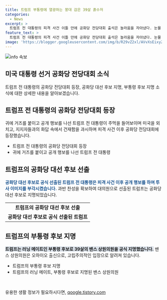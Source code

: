 ```yaml
---
title: 트럼프 부통령에 열광하는 붕대 감은 39살 흙수저
categories:
  - News
excerpt: >
  트럼프 전 대통령의 피격 사건 이틀 만에 공화당 전당대회 출석은 놀라움을 자아냈다. 눈물 흘리는 아들과 함께, 건강한 상태를 과시하며 지지자들의 열광을 받았다. 트럼프는 대선 후보로 선출되었고, 밴스 상원의원을 부통령 후보로 발탁했다. 밴스는 미래주의자로 분류되며, 바이든 대통령은 비판을 쏟아냈다. 민주당은 대선 후보 지명 일정을 앞당기고 있다.
feature_text: >
  트럼프 전 대통령의 피격 사건 이틀 만에 공화당 전당대회 출석은 놀라움을 자아냈다. 눈물 흘리는 아들과 함께, 건강한 상태를 과시하며 지지자들의 열광을 받았다. 트럼프는 대선 후보로 선출되었고, 밴스 상원의원을 부통령 후보로 발탁했다. 밴스는 미래주의자로 분류되며, 바이든 대통령은 비판을 쏟아냈다. 민주당은 대선 후보 지명 일정을 앞당기고 있다.
image: 'https://blogger.googleusercontent.com/img/b/R29vZ2xl/AVvXsEixyZcFfHzMRdzZMjFBmAUKJYCLCGyLL1o632UiGVXcaFdKo_bkvkuCioo0uUKlGfBVcT3P84aROyZIXSBEx3Aw5nCQ3pTgDom1WDC4m8eifvWiAmWEEVb4x6G_l8C0QH225ldMjyaFvpxGEBGNO37VmDTDMHGhJPq73UglMfDca1-0aw/s1600/blogspot.png'
---
```


<p><img src="https://blogger.googleusercontent.com/img/b/R29vZ2xl/AVvXsEixyZcFfHzMRdzZMjFBmAUKJYCLCGyLL1o632UiGVXcaFdKo_bkvkuCioo0uUKlGfBVcT3P84aROyZIXSBEx3Aw5nCQ3pTgDom1WDC4m8eifvWiAmWEEVb4x6G_l8C0QH225ldMjyaFvpxGEBGNO37VmDTDMHGhJPq73UglMfDca1-0aw/s1600/blogspot.png" alt="info 속보" /></p>

<h2 data-ke-size="size26">미국 대통령 선거 공화당 전당대회 소식</h2>

<p data-ke-size="size16">트럼프 전 대통령의 공화당 전당대회 등장, 공화당 대선 후보 지명, 부통령 후보 지명 소식에 대한 상세한 내용을 알아보겠습니다.</p>

<h2 data-ke-size="size24">트럼프 전 대통령의 공화당 전당대회 등장</h2>

<p data-ke-size="size16">귀에 거즈를 붙이고 공개 행보를 나선 트럼프 전 대통령이 주먹을 들어보이며 미국을 외치고, 지지자들과의 화답 속에서 건재함을 과시하며 피격 사건 이후 공화당 전당대회에 등장했습니다.</p>

<ul>
    <li>트럼프 전 대통령의 공화당 전당대회 등장</li>
    <li>귀에 거즈를 붙이고 공개 행보를 나선 트럼프 전 대통령</li>
</ul>

<h2 data-ke-size="size24">트럼프의 공화당 대선 후보 선출</h2>

<p data-ke-size="size16"><b><span style="color: #1a5490;">공화당 대선 후보로 공식 선출된 트럼프 전 대통령은 피격 사건 이후 공개 행보를 하며 투사 이미지를 부각시켰습니다.</span></b> 과반 찬성을 확보하여 대의원으로 선출된 트럼프는 공화당 대선 후보로 지명되었습니다. </p>

<table>
    <tr>
        <td style="text-align: center; height: 17px;"><b>트럼프의 공화당 대선 후보 선출</b></td>
    </tr>
    <tr>
        <td style="text-align: center; height: 17px;"><b>공화당 대선 후보로 공식 선출된 트럼프</b></td>
    </tr>
</table>

<h2 data-ke-size="size24">트럼프의 부통령 후보 지명</h2>

<p data-ke-size="size16"><b><span style="background-color: #21538527;">트럼프는 러닝 메이트인 부통령 후보로 39살의 밴스 상원의원을 공식 지명했습니다.</span></b> 밴스 상원의원은 오하이오 출신으로, 고립주의적인 입장으로 알려져 있습니다. </p>

<ul>
    <li>트럼프의 부통령 후보 지명</li>
    <li>트럼프의 러닝 메이트, 부통령 후보로 지명된 밴스 상원의원</li>
</ul>

<p data-ke-size="size16">&nbsp;</p>
유용한 생활 정보가 필요하시다면, <a href="https://qoogle.tistory.com" rel="dofollow">qoogle.tistory.com</a>


